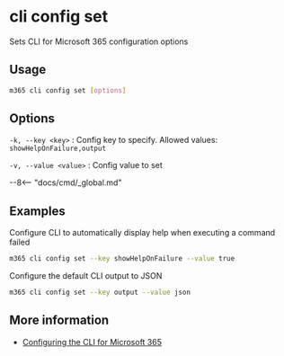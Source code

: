 # cli config set

Sets CLI for Microsoft 365 configuration options

## Usage

```sh
m365 cli config set [options]
```

## Options

`-k, --key <key>`
: Config key to specify. Allowed values: `showHelpOnFailure,output`

`-v, --value <value>`
: Config value to set

--8<-- "docs/cmd/_global.md"

## Examples

Configure CLI to automatically display help when executing a command failed

```sh
m365 cli config set --key showHelpOnFailure --value true
```

Configure the default CLI output to JSON

```sh
m365 cli config set --key output --value json
```

## More information

- [Configuring the CLI for Microsoft 365](../../../user-guide/configuring-cli.md)